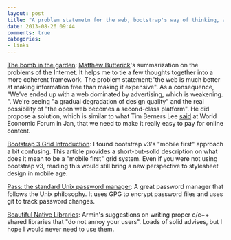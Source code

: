 ```yaml
---
layout: post
title: "A problem statemetn for the web, bootstrap's way of thinking, a password manager follows unix philosophy and rules on writing c/c++ shared libraries"
date: 2013-08-26 09:44
comments: true
categories: 
- links
---
```


[The bomb in the garden](http://unitscale.com/mb/bomb-in-the-garden/): [Matthew Butterick](http://practicaltypography.com/end-credits.html#bio)'s summarization on the problems of the Internet. It helps me to tie a few thoughts together into a more coherent framework.  The problem statement:"the web is much better at making information free than making it expensive".  As a consequence, "We've ended up with a web dominated by advertising, which is weakening. ". We're seeing "a gradual degradation of design quality" and the real possibility of "the open web becomes a second-class platform".  He did propose a solution, which is similar to what Tim Berners Lee [said](http://www.weforum.org/videos/insight-idea-tim-berners-lee) at World Economic Forum in Jan, that we need to make it really easy to pay for online content.  

[Bootstrap 3 Grid Introduction](http://www.helloerik.com/bootstrap-3-grid-introduction): I found bootstrap v3's "mobile first" approach a bit confusing. This article provides a short-but-solid description on what does it mean to be a "mobile first" grid system.  Even if you were not using bootstrap v3, reading this would still bring a new perspective to stylesheet design in mobile age. 

[Pass: the standard Unix password manager](http://zx2c4.com/projects/password-store/): A great password manager that follows the Unix philosophy. It uses GPG to encrypt password files and uses git to track password changes. 

[Beautiful Native Libraries](http://lucumr.pocoo.org/2013/8/18/beautiful-native-libraries/): Armin's suggestions on writing proper c/c++ shared libraries that "do not annoy your users". Loads of solid advises, but I hope I would never need to use them. 
